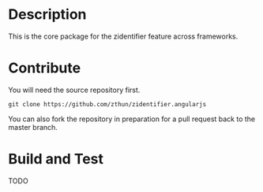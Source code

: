 # Description

This is the core package for the zidentifier feature across frameworks.

# Contribute

You will need the source repository first.

```
git clone https://github.com/zthun/zidentifier.angularjs
```

You can also fork the repository in preparation for a pull request back to the master branch.

# Build and Test

TODO
